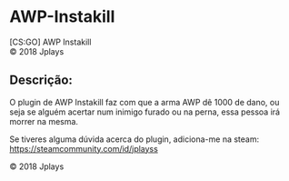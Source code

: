 # AWP-Instakill
[CS:GO] AWP Instakill<br>                                       © 2018 Jplays

<h2><b>Descrição:</b></h2>
O plugin de AWP Instakill faz com que a arma AWP dê 1000 de dano, ou seja se alguém acertar num inimigo furado ou na perna, essa pessoa irá morrer na mesma.

Se tiveres alguma dúvida acerca do plugin, adiciona-me na steam: https://steamcommunity.com/id/jplayss

© 2018 Jplays
